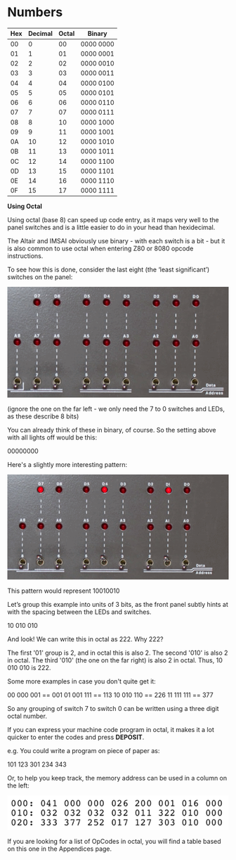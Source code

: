 # Numbers

| Hex | Decimal | Octal | Binary    |
|-----|---------|-------|-----------|
| 00  | 0       |   00  | 0000 0000 |
| 01  | 1       |   01  | 0000 0001 |
| 02  | 2       |   02  | 0000 0010 |
| 03  | 3       |   03  | 0000 0011 |
| 04  | 4       |   04  | 0000 0100 |
| 05  | 5       |   05  | 0000 0101 |
| 06  | 6       |   06  | 0000 0110 |
| 07  | 7       |   07  | 0000 0111 |
| 08  | 8       |   10  | 0000 1000 |
| 09  | 9       |   11  | 0000 1001 |
| 0A  | 10      |   12  | 0000 1010 |
| 0B  | 11      |   13  | 0000 1011 |
| 0C  | 12      |   14  | 0000 1100 |
| 0D  | 13      |   15  | 0000 1101 |
| 0E  | 14      |   16  | 0000 1110 |
| 0F  | 15      |   17  | 0000 1111 |


**Using Octal**

Using octal (base 8) can speed up code entry, as it maps very well to the panel switches and is a little easier to do in your head than hexidecimal.

The Altair and IMSAI obviously use binary - with each switch is a bit - but it is also common to use octal when entering Z80 or 8080 opcode instructions.

To see how this is done, consider the last eight (the ‘least significant’) switches on the panel:

![octal part 1](images/octal1.png)

(ignore the one on the far left - we only need the 7 to 0 switches and LEDs, as these describe 8 bits)

You can already think of these in binary, of course. So the setting above with all lights off would be this:

00000000

Here's a slightly more interesting pattern:

![octal part 2](images/octal2.png)

This pattern would represent 10010010

Let’s group this example into units of 3 bits, as the front panel subtly hints at with the spacing between the LEDs and switches. 

10 010 010

And look! We can write this in octal as 222. Why 222?

The first '01' group is 2, and in octal this is also 2.
The second '010' is also 2 in octal.
The third '010' (the one on the far right) is also 2 in octal.
Thus, 10 010 010 is 222.

Some more examples in case you don't quite get it:

00 000 001 == 001
01 001 111 == 113
10 010 110 == 226
11 111 111 == 377

So any grouping of switch 7 to switch 0 can be written using a three digit octal number. 

If you can express your machine code program in octal, it makes it a lot quicker to enter the codes and press **DEPOSIT**.

e.g. You could write a program on piece of paper as:

101 123 301 234 343

Or, to help you keep track, the memory address can be used in a column on the left:

![octal part 3](images/octal3.png)

If you are looking for a list of OpCodes in octal, you will find a table based on this one in the Appendices page.
